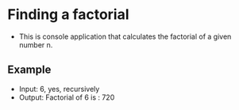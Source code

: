# Finding a factorial 

* This is console application that calculates the factorial of a given number n.
 
## Example

* Input: 6, yes, recursively
* Output: Factorial of 6 is : 720